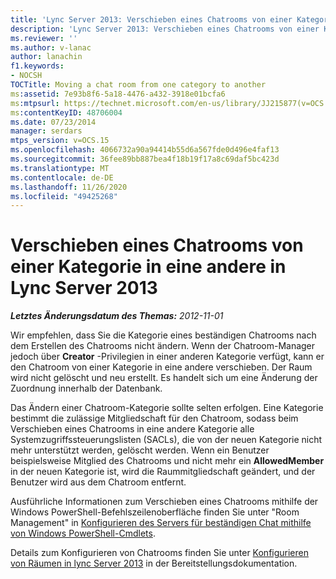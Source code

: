 ```yaml
---
title: 'Lync Server 2013: Verschieben eines Chatrooms von einer Kategorie in eine andere'
description: 'Lync Server 2013: Verschieben eines Chatrooms von einer Kategorie in eine andere.'
ms.reviewer: ''
ms.author: v-lanac
author: lanachin
f1.keywords:
- NOCSH
TOCTitle: Moving a chat room from one category to another
ms:assetid: 7e93b8f6-5a18-4476-a432-3918e01bcfa6
ms:mtpsurl: https://technet.microsoft.com/en-us/library/JJ215877(v=OCS.15)
ms:contentKeyID: 48706004
ms.date: 07/23/2014
manager: serdars
mtps_version: v=OCS.15
ms.openlocfilehash: 4066732a90a94414b55d6a567fde0d496e4faf13
ms.sourcegitcommit: 36fee89bb887bea4f18b19f17a8c69daf5bc423d
ms.translationtype: MT
ms.contentlocale: de-DE
ms.lasthandoff: 11/26/2020
ms.locfileid: "49425268"
---
```

# <a name="moving-a-chat-room-from-one-category-to-another-in-lync-server-2013"></a>Verschieben eines Chatrooms von einer Kategorie in eine andere in Lync Server 2013

<div data-xmlns="http://www.w3.org/1999/xhtml">

<div class="topic" data-xmlns="http://www.w3.org/1999/xhtml" data-msxsl="urn:schemas-microsoft-com:xslt" data-cs="https://msdn.microsoft.com/">

<div data-asp="https://msdn2.microsoft.com/asp">



</div>

<div id="mainSection">

<div id="mainBody">

<span> </span>

_**Letztes Änderungsdatum des Themas:** 2012-11-01_

Wir empfehlen, dass Sie die Kategorie eines beständigen Chatrooms nach dem Erstellen des Chatrooms nicht ändern. Wenn der Chatroom-Manager jedoch über **Creator** -Privilegien in einer anderen Kategorie verfügt, kann er den Chatroom von einer Kategorie in eine andere verschieben. Der Raum wird nicht gelöscht und neu erstellt. Es handelt sich um eine Änderung der Zuordnung innerhalb der Datenbank.

Das Ändern einer Chatroom-Kategorie sollte selten erfolgen. Eine Kategorie bestimmt die zulässige Mitgliedschaft für den Chatroom, sodass beim Verschieben eines Chatrooms in eine andere Kategorie alle Systemzugriffssteuerungslisten (SACLs), die von der neuen Kategorie nicht mehr unterstützt werden, gelöscht werden. Wenn ein Benutzer beispielsweise Mitglied des Chatrooms und nicht mehr ein **AllowedMember** in der neuen Kategorie ist, wird die Raummitgliedschaft geändert, und der Benutzer wird aus dem Chatroom entfernt.

Ausführliche Informationen zum Verschieben eines Chatrooms mithilfe der Windows PowerShell-Befehlszeilenoberfläche finden Sie unter "Room Management" in [Konfigurieren des Servers für beständigen Chat mithilfe von Windows PowerShell-Cmdlets](configuring-persistent-chat-server-by-using-windows-powershell-cmdlets.md).

Details zum Konfigurieren von Chatrooms finden Sie unter [Konfigurieren von Räumen in lync Server 2013](lync-server-2013-configure-rooms.md) in der Bereitstellungsdokumentation.

</div>

<span> </span>

</div>

</div>

</div>

